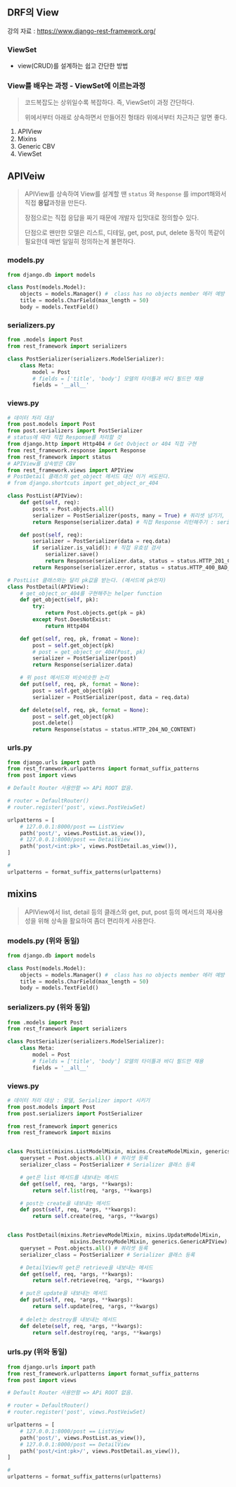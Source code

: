## DRF의 View

강의 자료 : https://www.django-rest-framework.org/

### ViewSet

- view(CRUD)를 설계하는 쉽고 간단한 방법



### View를 배우는 과정 - ViewSet에 이르는과정

> 코드복잡도는 상위일수록 복잡하다. 즉, ViewSet이 과정 간단하다.
>
> 위에서부터 아래로 상속하면서 만들어진 형태라 위에서부터 차근차근 알면 좋다.

1. APIView
2. Mixins
3. Generic CBV
4. ViewSet

### 

## APIVeiw

> APIView를 상속하여 View를 설계할 땐 `status` 와 `Response` 를 import해와서 직접 **응답**과정을 만든다.
>
> 장점으로는 직접 응답을 짜기 때문에 개발자 입맛대로 정의할수 있다.
>
> 단점으로 왠만한 모델은 리스트, 디테일,  get, post, put, delete 동작이 똑같이 필요한데 매번 일일히 정의하는게 불편하다.



### models.py

```python
from django.db import models

class Post(models.Model):
    objects = models.Manager() #  class has no objects member 에러 예방
    title = models.CharField(max_length = 50)
    body = models.TextField()
```



### serializers.py

```python
from .models import Post
from rest_framework import serializers

class PostSerializer(serializers.ModelSerializer):
    class Meta:
        model = Post
        # fields = ['title', 'body'] 모델의 타이틀과 바디 필드만 채용
        fields = '__all__' 
```



### views.py

```python
# 데이터 처리 대상
from post.models import Post
from post.serializers import PostSerializer
# status에 따라 직접 Response를 처리할 것
from django.http import Http404 # Get Ovbject or 404 직접 구현
from rest_framework.response import Response
from rest_framework import status
# APIView를 상속받은 CBV
from rest_framework.views import APIView
# PostDetail 클래스의 get_object 메서드 대신 이거 써도된다.
# from django.shortcuts import get_object_or_404

class PostList(APIView):
    def get(self, req):
        posts = Post.objects.all()
        serializer = PostSerializer(posts, many = True) # 쿼리셋 넘기기, 다수의 쿼리셋을 직렬화할 땐 꼭 many = True해야한다.
        return Response(serializer.data) # 직접 Response 리턴해주기 : serializer.data

    def post(self, req):
        serializer = PostSerializer(data = req.data)
        if serializer.is_valid(): # 직접 유효성 검사
            serializer.save()
            return Response(serializer.data, status = status.HTTP_201_CREATED)
        return Response(serializer.error, status = status.HTTP_400_BAD_REQUEST)

# PostList 클래스와는 달리 pk값을 받는다. (메서드에 pk인자)
class PostDetail(APIView):
    # get_object_or_404를 구현해주는 helper function
    def get_object(self, pk):
        try:
            return Post.objects.get(pk = pk)
        except Post.DoesNotExist:
            return Http404

    def get(self, req, pk, fromat = None):
        post = self.get_object(pk)
        # post = get_object_or_404(Post, pk)
        serializer = PostSerializer(post)
        return Response(serializer.data)

    # 위 post 메서드와 비슷비슷한 논리
    def put(self, req, pk, format = None):
        post = self.get_object(pk)
        serializer = PostSerializer(post, data = req.data)

    def delete(self, req, pk, format = None):
        post = self.get_object(pk)
        post.delete()
        return Response(status = status.HTTP_204_NO_CONTENT)
```



### urls.py

```python
from django.urls import path
from rest_framework.urlpatterns import format_suffix_patterns
from post import views

# Default Router 사용안함 => APi ROOT 없음.

# router = DefaultRouter()
# router.register('post', views.PostVeiwSet)

urlpatterns = [
    # 127.0.0.1:8000/post == ListView
    path('post/', views.PostList.as_view()),
    # 127.0.0.1:8000/post == DetailView
    path('post/<int:pk>', views.PostDetail.as_view()),
]

#
urlpatterns = format_suffix_patterns(urlpatterns)
```





## mixins

> APIView에서 list, detail 등의 클래스와 get, put, post 등의 메서드의 재사용성을 위해 상속을 활요하여 좀더 편리하게 사용한다.



### models.py (위와 동일)

```python
from django.db import models

class Post(models.Model):
    objects = models.Manager() #  class has no objects member 에러 예방
    title = models.CharField(max_length = 50)
    body = models.TextField()
```



### serializers.py (위와 동일)

```python
from .models import Post
from rest_framework import serializers

class PostSerializer(serializers.ModelSerializer):
    class Meta:
        model = Post
        # fields = ['title', 'body'] 모델의 타이틀과 바디 필드만 채용
        fields = '__all__' 
```



### views.py

```python
# 데이터 처리 대상 : 모델, Serializer import 시키기
from post.models import Post
from post.serializers import PostSerializer

from rest_framework import generics
from rest_framework import mixins


class PostList(mixins.ListModelMixin, mixins.CreateModelMixin, generics.GenericAPIView):
    queryset = Post.objects.all() # 쿼리셋 등록
    serializer_class = PostSerializer # Serializer 클래스 등록

    # get은 list 메서드를 내보내는 메서드
    def get(self, req, *args, **kwargs):
        return self.list(req, *args, **kwargs)

    # post는 create을 내보내는 메서드
    def post(self, req, *args, **kwargs):
        return self.create(req, *args, **kwargs)


class PostDetail(mixins.RetrieveModelMixin, mixins.UpdateModelMixin, 
                    mixins.DestroyModelMixin, generics.GenericAPIView):
    queryset = Post.objects.all() # 쿼리셋 등록
    serializer_class = PostSerializer # Serializer 클래스 등록

    # DetailView의 get은 retrieve을 내보내는 메서드
    def get(self, req, *args, **kwargs):
        return self.retrieve(req, *args, **kwargs)

    # put은 update을 내보내는 메서드
    def put(self, req, *args, **kwargs):
        return self.update(req, *args, **kwargs)
    
    # delet는 destroy를 내보내는 메서드
    def delete(self, req, *args, **kwargs):
        return self.destroy(req, *args, **kwargs)
```



### urls.py (위와 동일)

```python
from django.urls import path
from rest_framework.urlpatterns import format_suffix_patterns
from post import views

# Default Router 사용안함 => APi ROOT 없음.

# router = DefaultRouter()
# router.register('post', views.PostVeiwSet)

urlpatterns = [
    # 127.0.0.1:8000/post == ListView
    path('post/', views.PostList.as_view()),
    # 127.0.0.1:8000/post == DetailView
    path('post/<int:pk>/', views.PostDetail.as_view()),
]

#
urlpatterns = format_suffix_patterns(urlpatterns)
```




